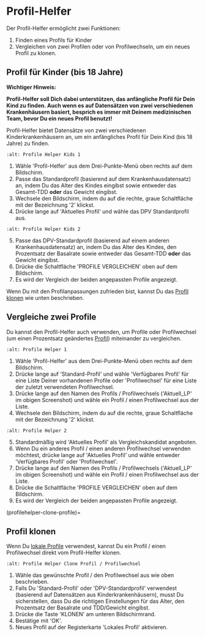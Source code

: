 # Profil-Helfer

Der Profil-Helfer ermöglicht zwei Funktionen:

1. Finden eines Profils für Kinder
2. Vergleichen von zwei Profilen oder von Profilwechseln, um ein neues Profil zu klonen.

## Profil für Kinder (bis 18 Jahre)

**Wichtiger Hinweis:**

**Profil-Helfer soll Dich dabei unterstützen, das anfängliche Profil für Dein Kind zu finden. Auch wenn es auf Datensätzen von zwei verschiedenen Krankenhäusern basiert, besprich es immer mit Deinem medizinischen Team, bevor Du ein neues Profil benutzt!**

Profil-Helfer bietet Datensätze von zwei verschiedenen Kinderkrankenhäusern an, um ein anfängliches Profil für Dein Kind (bis 18 Jahre) zu finden.

```{image} ../images/ProfileHelperKids1.png
:alt: Profile Helper Kids 1
```

1. Wähle 'Profil-Helfer' aus dem Drei-Punkte-Menü oben rechts auf dem Bildschirm.
2. Passe das Standardprofil (basierend auf dem Krankenhausdatensatz) an, indem Du das Alter des Kindes eingibst sowie entweder das Gesamt-TDD **oder** das Gewicht eingibst.
3. Wechsele den Bildschirm, indem du auf die rechte, graue Schaltfläche mit der Bezeichnung '2' klickst.
4. Drücke lange auf 'Aktuelles Profil' und wähle das DPV Standardprofil aus.

```{image} ../images/ProfileHelperKids2.png
:alt: Profile Helper Kids 2
```

5. Passe das DPV-Standardprofil (basierend auf einem anderen Krankenhausdatensatz) an, indem Du das Alter des Kindes, den Prozentsatz der Basalrate sowie entweder das Gesamt-TDD **oder** das Gewicht eingibst.
6. Drücke die Schaltfläche 'PROFILE VERGLEICHEN' oben auf dem Bildschirm.
7. Es wird der Vergleich der beiden angepassten Profile angezeigt.

Wenn Du mit den Profilanpassungen zufrieden bist, kannst Du das [Profil klonen](profilehelper-clone-profile) wie unten beschrieben.

## Vergleiche zwei Profile

Du kannst den Profil-Helfer auch verwenden, um Profile oder Profilwechsel (um einen Prozentsatz geändertes [Profil](../Usage/Profiles.md)) miteinander zu vergleichen.

```{image} ../images/ProfileHelper1.png
:alt: Profile Helper 1
```

1. Wähle 'Profil-Helfer' aus dem Drei-Punkte-Menü oben rechts auf dem Bildschirm.
2. Drücke lange auf 'Standard-Profil' und wähle 'Verfügbares Profil' für eine Liste Deiner vorhandenen Profile oder 'Profilwechsel' für eine Liste der zuletzt verwendeten Profilwechsel.
3. Drücke lange auf den Namen des Profils / Profilwechsels ('Aktuell_LP' im obigen Screenshot) und wähle ein Profil / einen Profilwechsel aus der Liste.
4. Wechsele den Bildschirm, indem du auf die rechte, graue Schaltfläche mit der Bezeichnung '2' klickst.

```{image} ../images/ProfileHelper2.png
:alt: Profile Helper 2
```

5. Standardmäßig wird 'Aktuelles Profil' als Vergleichskandidat angeboten.
6. Wenn Du ein anderes Profil / einen anderen Profilwechsel verwenden möchtest, drücke lange auf 'Aktuelles Profil' und wähle entweder 'Verfügbares Profil' oder 'Profilwechsel'.
7. Drücke lange auf den Namen des Profils / Profilwechsels ('Aktuell_LP' im obigen Screenshot) und wähle ein Profil / einen Profilwechsel aus der Liste.
8. Drücke die Schaltfläche 'PROFILE VERGLEICHEN' oben auf dem Bildschirm.
9. Es wird der Vergleich der beiden angepassten Profile angezeigt.

(profilehelper-clone-profile)=
## Profil klonen

Wenn Du [lokale Profile](Config-Builder-local-profile) verwendest, kannst Du ein Profil / einen Profilwechsel direkt vom Profil-Helfer klonen.

```{image} ../images/ProfileHelperClone.png
:alt: Profile Helper Clone Profil / Profilwechsel
```

1. Wähle das gewünschte Profil / den Profilwechsel aus wie oben beschrieben.
2. Falls Du 'Standard-Profil' oder 'DPV-Standardprofil' verwendest (basierend auf Datensätzen aus Kinderkrankenhäusern), musst Du sicherstellen, dass Du die richtigen Einstellungen für das Alter, den Prozentsatz der Basalrate und TDD/Gewicht eingibst.
3. Drücke die Taste 'KLONEN' am unteren Bildschirmrand.
4. Bestätige mit 'OK'.
5. Neues Profil auf der Registerkarte 'Lokales Profil' aktivieren.
